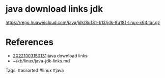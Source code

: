 # java download links jdk
https://repo.huaweicloud.com/java/jdk/8u181-b13/jdk-8u181-linux-x64.tar.gz

# References
- [20221003150131](/zet/20221003150131/README.md) java download links
- ~/kb/linux/java-jdk-links.md

Tags:
    #assorted #linux #java
